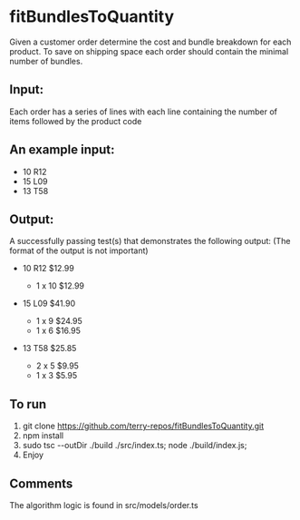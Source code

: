 # fitBundlesToQuantity

Given a customer order determine the cost and bundle breakdown for
each product. To save on shipping space each order should contain the minimal number
of bundles.

## Input:
Each order has a series of lines with each line containing the number of items followed by
the product code

## An example input:
- 10 R12
- 15 L09
- 13 T58

## Output:
A successfully passing test(s) that demonstrates the following output: (The format of the
output is not important)
- 10 R12 $12.99
  - 1 x 10 $12.99

- 15 L09 $41.90
  - 1 x 9 $24.95
  - 1 x 6 $16.95

- 13 T58 $25.85
  - 2 x 5 $9.95
  - 1 x 3 $5.95

## To run
1. git clone https://github.com/terry-repos/fitBundlesToQuantity.git
2. npm install
3. sudo tsc --outDir ./build ./src/index.ts; node ./build/index.js;   
4. Enjoy

## Comments
The algorithm logic is found in src/models/order.ts
